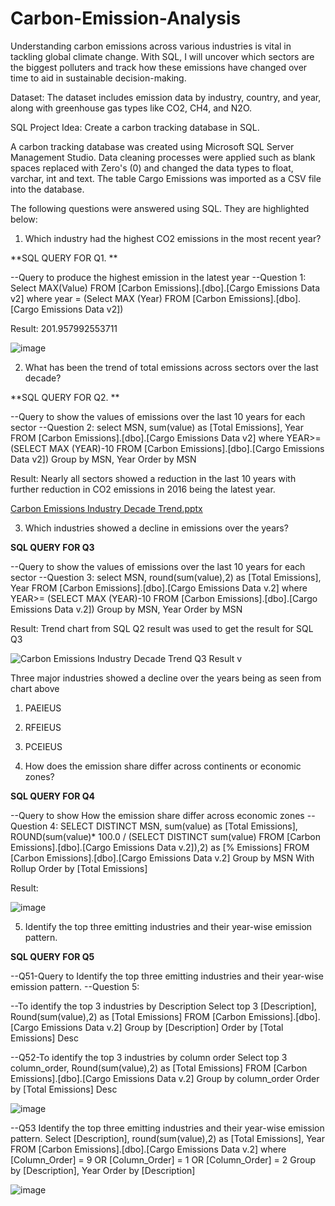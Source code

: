 # Carbon-Emission-Analysis
Understanding carbon emissions across various industries is vital in tackling global climate change. With SQL, I will uncover which sectors are the biggest polluters and track how these emissions have changed over time to aid in sustainable decision-making.

Dataset: The dataset includes emission data by industry, country, and year, along with greenhouse gas types like CO2, CH4, and N2O.

SQL Project Idea: Create a carbon tracking database in SQL.

A carbon tracking database was created using Microsoft SQL Server Management Studio. Data cleaning processes were applied such as blank spaces replaced with Zero's (0) and changed the data types to float, varchar, int and text. The table Cargo Emissions was imported as a CSV file into the database.

The following questions were answered using SQL. They are highlighted below:

1. Which industry had the highest CO2 emissions in the most recent year?


**SQL QUERY FOR Q1. **

--Query to produce the highest emission in the latest year
--Question 1:
Select MAX(Value)
 FROM [Carbon Emissions].[dbo].[Cargo Emissions Data v2]
where year = 
(Select MAX (Year)
 FROM [Carbon Emissions].[dbo].[Cargo Emissions Data v2])


Result: 201.957992553711

![image](https://github.com/user-attachments/assets/aae18258-b931-4ffc-9c86-c2662b4f1bc8)




2. What has been the trend of total emissions across sectors over the last decade?


**SQL QUERY FOR Q2. **

 --Query to show the values of emissions over the last 10 years for each sector
--Question 2:
select MSN, sum(value) as [Total Emissions], Year
 FROM [Carbon Emissions].[dbo].[Cargo Emissions Data v2]
where YEAR>=(SELECT MAX (YEAR)-10
 FROM [Carbon Emissions].[dbo].[Cargo Emissions Data v2])
Group by MSN, Year 
Order by MSN


Result: Nearly all sectors showed a reduction in the last 10 years with further reduction in CO2 emissions in 2016 being the latest year.



[Carbon Emissions Industry Decade Trend.pptx](https://github.com/user-attachments/files/21130117/Carbon.Emissions.Industry.Decade.Trend.pptx)




3. Which industries showed a decline in emissions over the years?


**SQL QUERY FOR Q3**

--Query to show the values of emissions over the last 10 years for each sector
--Question 3:
select MSN, round(sum(value),2) as [Total Emissions], Year
FROM [Carbon Emissions].[dbo].[Cargo Emissions Data v.2]
where YEAR>=
(SELECT MAX (YEAR)-10
 FROM [Carbon Emissions].[dbo].[Cargo Emissions Data v.2])
Group by MSN, Year 
Order by MSN


Result: Trend chart from SQL Q2 result was used to get the result for SQL Q3


![Carbon Emissions Industry Decade Trend Q3 Result v](https://github.com/user-attachments/assets/93f66223-03ca-4e72-a9b8-2cee97413c03)



Three major industries showed a decline over the years being as seen from chart above

1.	PAEIEUS
2.	RFEIEUS
3.	PCEIEUS


4. How does the emission share differ across continents or economic zones?


**SQL QUERY FOR Q4**

--Query to show How the emission share differ across economic zones
--Question 4:
SELECT DISTINCT MSN, 
       sum(value) as [Total Emissions], 
       ROUND(sum(value)* 100.0 / (SELECT DISTINCT sum(value) FROM [Carbon Emissions].[dbo].[Cargo Emissions Data v.2]),2) as [% Emissions]
FROM [Carbon Emissions].[dbo].[Cargo Emissions Data v.2]
Group by MSN
With Rollup
Order by [Total Emissions]


Result: 

![image](https://github.com/user-attachments/assets/c20b0355-81ed-4b39-aa21-b38924f6241d)


 5. Identify the top three emitting industries and their year-wise emission pattern.


**SQL QUERY FOR Q5**

--Q51-Query to Identify the top three emitting industries and their year-wise emission pattern.
--Question 5:

--To identify the top 3 industries by Description
Select top 3 [Description],
	   Round(sum(value),2) as [Total Emissions]
FROM [Carbon Emissions].[dbo].[Cargo Emissions Data v.2]
Group by [Description]
Order by [Total Emissions] Desc






--Q52-To identify the top 3 industries by column order
Select top 3 column_order,
	   Round(sum(value),2) as [Total Emissions]
FROM [Carbon Emissions].[dbo].[Cargo Emissions Data v.2]
Group by column_order
Order by [Total Emissions] Desc

 
![image](https://github.com/user-attachments/assets/8ba6a345-e95d-4bed-a7d4-c843b1115e12)




--Q53 Identify the top three emitting industries and their year-wise emission pattern.
Select [Description],
	   round(sum(value),2) as [Total Emissions], 
       Year
FROM [Carbon Emissions].[dbo].[Cargo Emissions Data v.2]
where [Column_Order] = 9
OR
[Column_Order] = 1
OR
[Column_Order] = 2
Group by [Description], Year 
Order by [Description]




![image](https://github.com/user-attachments/assets/26695756-57e3-40c1-9b96-dbf40885f61f)
